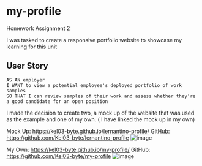 # my-profile
Homework Assignment 2

I was tasked to create a responsive portfolio website to showcase my learning for this unit

## User Story

```
AS AN employer
I WANT to view a potential employee's deployed portfolio of work samples
SO THAT I can review samples of their work and assess whether they're a good candidate for an open position
```

I made the decision to create two, a mock up of the website that was used as the example and one of my own. ( I have linked the mock up in my own)

Mock Up: https://kel03-byte.github.io/lernantino-profile/
GitHub: https://github.com/Kel03-byte/lernantino-profile
![image](https://user-images.githubusercontent.com/74966801/111184611-153c9500-85ec-11eb-9cf8-ab8f580f1999.png)



My Own: https://kel03-byte.github.io/my-profile/
GitHub: https://github.com/Kel03-byte/my-profile
![image](https://user-images.githubusercontent.com/74966801/111184464-f8a05d00-85eb-11eb-8908-4300012bde0b.png)
